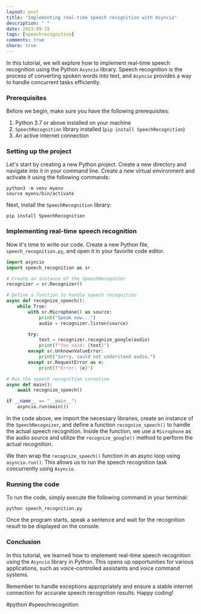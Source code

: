 ```yaml
---
layout: post
title: "Implementing real-time speech recognition with Asyncio"
description: " "
date: 2023-09-15
tags: [speechrecognition]
comments: true
share: true
---
```


In this tutorial, we will explore how to implement real-time speech recognition using the Python `Asyncio` library. Speech recognition is the process of converting spoken words into text, and `Asyncio` provides a way to handle concurrent tasks efficiently.

### Prerequisites
Before we begin, make sure you have the following prerequisites:

1. Python 3.7 or above installed on your machine
2. `SpeechRecognition` library installed (`pip install SpeechRecognition`)
3. An active internet connection

### Setting up the project
Let's start by creating a new Python project. Create a new directory and navigate into it in your command line. Create a new virtual environment and activate it using the following commands:

```shell
python3 -m venv myenv
source myenv/bin/activate
```

Next, install the `SpeechRecognition` library:

```shell
pip install SpeechRecognition
```

### Implementing real-time speech recognition
Now it's time to write our code. Create a new Python file, `speech_recognition.py`, and open it in your favorite code editor.

```python
import asyncio
import speech_recognition as sr

# Create an instance of the SpeechRecognizer
recognizer = sr.Recognizer()

# Define a function to handle speech recognition
async def recognize_speech():
    while True:
        with sr.Microphone() as source:
            print("Speak now...")
            audio = recognizer.listen(source)

        try:
            text = recognizer.recognize_google(audio)
            print(f"You said: {text}")
        except sr.UnknownValueError:
            print("Sorry, could not understand audio.")
        except sr.RequestError as e:
            print(f"Error: {e}")

# Run the speech recognition coroutine
async def main():
    await recognize_speech()

if __name__ == "__main__":
    asyncio.run(main())
```

In the code above, we import the necessary libraries, create an instance of the `SpeechRecognizer`, and define a function `recognize_speech()` to handle the actual speech recognition. Inside the function, we use a `Microphone` as the audio source and utilize the `recognize_google()` method to perform the actual recognition.

We then wrap the `recognize_speech()` function in an async loop using `asyncio.run()`. This allows us to run the speech recognition task concurrently using `Asyncio`.

### Running the code
To run the code, simply execute the following command in your terminal:

```shell
python speech_recognition.py
```

Once the program starts, speak a sentence and wait for the recognition result to be displayed on the console.

### Conclusion
In this tutorial, we learned how to implement real-time speech recognition using the `Asyncio` library in Python. This opens up opportunities for various applications, such as voice-controlled assistants and voice command systems.

Remember to handle exceptions appropriately and ensure a stable internet connection for accurate speech recognition results. Happy coding!

\#python #speechrecognition